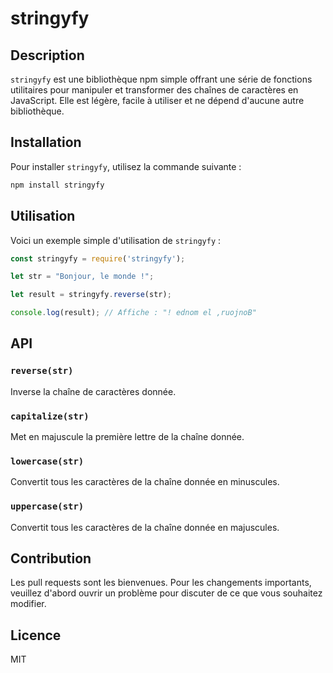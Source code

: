 # stringyfy

## Description

`stringyfy` est une bibliothèque npm simple offrant une série de fonctions utilitaires pour manipuler et transformer des chaînes de caractères en JavaScript. Elle est légère, facile à utiliser et ne dépend d'aucune autre bibliothèque.

## Installation

Pour installer `stringyfy`, utilisez la commande suivante :

```bash
npm install stringyfy
```

## Utilisation

Voici un exemple simple d'utilisation de `stringyfy` :

```javascript
const stringyfy = require('stringyfy');

let str = "Bonjour, le monde !";

let result = stringyfy.reverse(str);

console.log(result); // Affiche : "! ednom el ,ruojnoB"
```

## API

### `reverse(str)`

Inverse la chaîne de caractères donnée.

### `capitalize(str)`

Met en majuscule la première lettre de la chaîne donnée.

### `lowercase(str)`

Convertit tous les caractères de la chaîne donnée en minuscules.

### `uppercase(str)`

Convertit tous les caractères de la chaîne donnée en majuscules.

## Contribution

Les pull requests sont les bienvenues. Pour les changements importants, veuillez d'abord ouvrir un problème pour discuter de ce que vous souhaitez modifier.

## Licence

MIT
